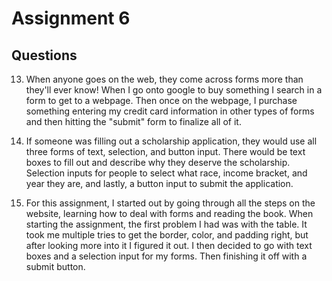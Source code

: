 # Assignment 6
## Questions
13. When anyone goes on the web, they come across forms more than they'll ever know! When I go onto google to buy something I search in a form to get to a webpage. Then once on the webpage, I purchase something entering my credit card information in other types of forms and then hitting the "submit" form to finalize all of it.

14. If someone was filling out a scholarship application, they would use all three forms of text, selection, and button input. There would be text boxes to fill out and describe why they deserve the scholarship. Selection inputs for people to select what race, income bracket, and year they are, and lastly, a button input to submit the application.

15. For this assignment, I started out by going through all the steps on the website, learning how to deal with forms and reading the book. When starting the assignment, the first problem I had was with the table. It took me multiple tries to get the border, color, and padding right, but after looking more into it I figured it out. I then decided to go with text boxes and a selection input for my forms. Then finishing it off with a submit button.
